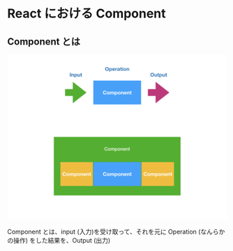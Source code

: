 # React における Component

## Component とは

![](/assets/react-component.001.png)

Component とは、input (入力)を受け取って、それを元に Operation (なんらかの操作) をした結果を、Output (出力)

